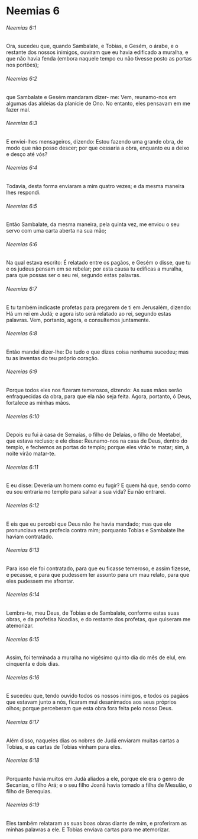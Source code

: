 # Neemias 6

###### Neemias 6:1

Ora, sucedeu que, quando Sambalate, e Tobias, e Gesém, o árabe, e o restante dos nossos inimigos, ouviram que eu havia edificado a muralha, e que não havia fenda (embora naquele tempo eu não tivesse posto as portas nos portões);

###### Neemias 6:2

que Sambalate e Gesém mandaram dizer- me: Vem, reunamo-nos em algumas das aldeias da planície de Ono. No entanto, eles pensavam em me fazer mal.

###### Neemias 6:3

E enviei-lhes mensageiros, dizendo: Estou fazendo uma grande obra, de modo que não posso descer; por que cessaria a obra, enquanto eu a deixo e desço até vós?

###### Neemias 6:4

Todavia, desta forma enviaram a mim quatro vezes; e da mesma maneira lhes respondi.

###### Neemias 6:5

Então Sambalate, da mesma maneira, pela quinta vez, me enviou o seu servo com uma carta aberta na sua mão;

###### Neemias 6:6

Na qual estava escrito: É relatado entre os pagãos, e Gesém o disse, que tu e os judeus pensam em se rebelar; por esta causa tu edificas a muralha, para que possas ser o seu rei, segundo estas palavras.

###### Neemias 6:7

E tu também indicaste profetas para pregarem de ti em Jerusalém, dizendo: Há um rei em Judá; e agora isto será relatado ao rei, segundo estas palavras. Vem, portanto, agora, e consultemos juntamente.

###### Neemias 6:8

Então mandei dizer-lhe: De tudo o que dizes coisa nenhuma sucedeu; mas tu as inventas do teu próprio coração.

###### Neemias 6:9

Porque todos eles nos fizeram temerosos, dizendo: As suas mãos serão enfraquecidas da obra, para que ela não seja feita. Agora, portanto, ó Deus, fortalece as minhas mãos.

###### Neemias 6:10

Depois eu fui à casa de Semaías, o filho de Delaías, o filho de Meetabel, que estava recluso; e ele disse: Reunamo-nos na casa de Deus, dentro do templo, e fechemos as portas do templo; porque eles virão te matar; sim, à noite virão matar-te.

###### Neemias 6:11

E eu disse: Deveria um homem como eu fugir? E quem há que, sendo como eu sou entraria no templo para salvar a sua vida? Eu não entrarei.

###### Neemias 6:12

E eis que eu percebi que Deus não lhe havia mandado; mas que ele pronunciava esta profecia contra mim; porquanto Tobias e Sambalate lhe haviam contratado.

###### Neemias 6:13

Para isso ele foi contratado, para que eu ficasse temeroso, e assim fizesse, e pecasse, e para que pudessem ter assunto para um mau relato, para que eles pudessem me afrontar.

###### Neemias 6:14

Lembra-te, meu Deus, de Tobias e de Sambalate, conforme estas suas obras, e da profetisa Noadias, e do restante dos profetas, que quiseram me atemorizar.

###### Neemias 6:15

Assim, foi terminada a muralha no vigésimo quinto dia do mês de elul, em cinquenta e dois dias.

###### Neemias 6:16

E sucedeu que, tendo ouvido todos os nossos inimigos, e todos os pagãos que estavam junto a nós, ficaram mui desanimados aos seus próprios olhos; porque perceberam que esta obra fora feita pelo nosso Deus.

###### Neemias 6:17

Além disso, naqueles dias os nobres de Judá enviaram muitas cartas a Tobias, e as cartas de Tobias vinham para eles.

###### Neemias 6:18

Porquanto havia muitos em Judá aliados a ele, porque ele era o genro de Secanias, o filho Ará; e o seu filho Joanã havia tomado a filha de Mesulão, o filho de Berequias.

###### Neemias 6:19

Eles também relataram as suas boas obras diante de mim, e proferiram as minhas palavras a ele. E Tobias enviava cartas para me atemorizar.

